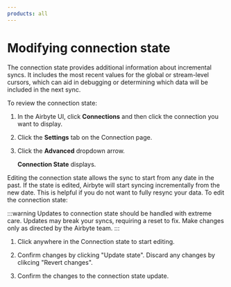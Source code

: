 ```yaml
---
products: all
---
```


# Modifying connection state

The connection state provides additional information about incremental syncs. It includes the most recent values for the global or stream-level cursors, which can aid in debugging or determining which data will be included in the next sync.

To review the connection state:

1. In the Airbyte UI, click **Connections** and then click the connection you want to display.

2. Click the **Settings** tab on the Connection page.

3. Click the **Advanced** dropdown arrow.

   **Connection State** displays.

Editing the connection state allows the sync to start from any date in the past. If the state is edited, Airbyte will start syncing incrementally from the new date. This is helpful if you do not want to fully resync your data. To edit the connection state:

:::warning
Updates to connection state should be handled with extreme care. Updates may break your syncs, requiring a reset to fix. Make changes only as directed by the Airbyte team.
:::

1. Click anywhere in the Connection state to start editing.

2. Confirm changes by clicking "Update state". Discard any changes by clikcing "Revert changes".

3. Confirm the changes to the connection state update.
